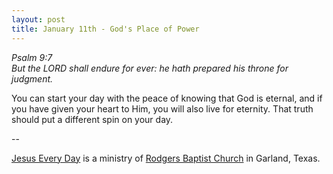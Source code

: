 ```yaml
---
layout: post
title: January 11th - God's Place of Power
---
```


_Psalm 9:7  
But the LORD shall endure for ever: he hath prepared his throne for
judgment._

You can start your day with the peace of knowing that God is
eternal, and if you have given your heart to Him, you will also live
for eternity. That truth should put a different spin on your day.

 --

<a href=http://jesuseveryday.net>Jesus Every Day</a> is a ministry of <a href=http://rodgersbaptist.net>Rodgers Baptist Church</a> in Garland, Texas.
